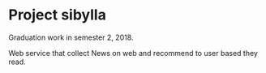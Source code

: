 # Project sibylla

Graduation work in semester 2, 2018.

Web service that collect News on web and recommend to user based they read.